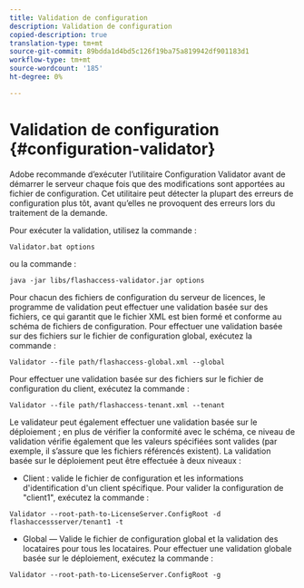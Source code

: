 ```yaml
---
title: Validation de configuration
description: Validation de configuration
copied-description: true
translation-type: tm+mt
source-git-commit: 89bdda1d4bd5c126f19ba75a819942df901183d1
workflow-type: tm+mt
source-wordcount: '185'
ht-degree: 0%

---
```



# Validation de configuration {#configuration-validator}

Adobe recommande d’exécuter l’utilitaire Configuration Validator avant de démarrer le serveur chaque fois que des modifications sont apportées au fichier de configuration. Cet utilitaire peut détecter la plupart des erreurs de configuration plus tôt, avant qu’elles ne provoquent des erreurs lors du traitement de la demande.

Pour exécuter la validation, utilisez la commande :

```
Validator.bat options  
```

ou la commande :

```
java -jar libs/flashaccess-validator.jar options 
```

Pour chacun des fichiers de configuration du serveur de licences, le programme de validation peut effectuer une validation basée sur des fichiers, ce qui garantit que le fichier XML est bien formé et conforme au schéma de fichiers de configuration. Pour effectuer une validation basée sur des fichiers sur le fichier de configuration global, exécutez la commande :

```
Validator --file path/flashaccess-global.xml --global
```

Pour effectuer une validation basée sur des fichiers sur le fichier de configuration du client, exécutez la commande :

```
Validator --file path/flashaccess-tenant.xml --tenant
```

Le validateur peut également effectuer une validation basée sur le déploiement ; en plus de vérifier la conformité avec le schéma, ce niveau de validation vérifie également que les valeurs spécifiées sont valides (par exemple, il s’assure que les fichiers référencés existent). La validation basée sur le déploiement peut être effectuée à deux niveaux :

* Client : valide le fichier de configuration et les informations d&#39;identification d&#39;un client spécifique. Pour valider la configuration de &quot;client1&quot;, exécutez la commande :

```
Validator --root-path-to-LicenseServer.ConfigRoot -d flashaccessserver/tenant1 -t 
```

* Global — Valide le fichier de configuration global et la validation des locataires pour tous les locataires. Pour effectuer une validation globale basée sur le déploiement, exécutez la commande :

```
Validator --root-path-to-LicenseServer.ConfigRoot -g 
```


